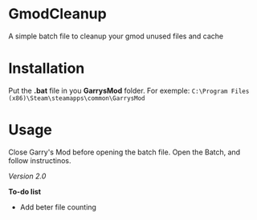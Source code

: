 # GmodCleanup
A simple batch file to cleanup your gmod unused files and cache


# Installation

Put the **.bat** file in you **GarrysMod** folder. For exemple: `C:\Program Files (x86)\Steam\steamapps\common\GarrysMod`



# Usage

Close Garry's Mod before opening the batch file.
Open the Batch, and follow instructinos.



*Version 2.0*

**To-do list**
- Add beter file counting
